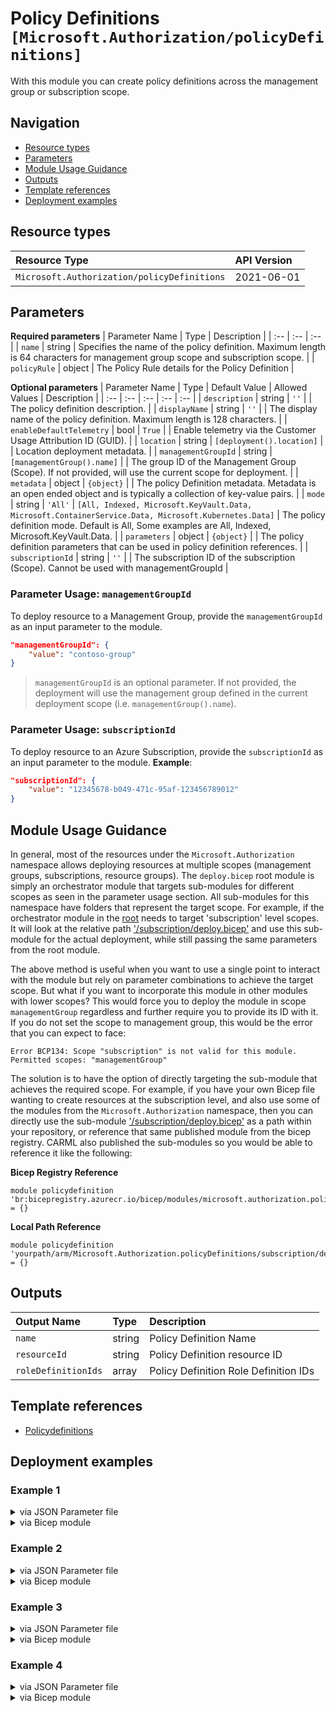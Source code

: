 # Policy Definitions `[Microsoft.Authorization/policyDefinitions]`

With this module you can create policy definitions across the management group or subscription scope.

## Navigation

- [Resource types](#Resource-types)
- [Parameters](#Parameters)
- [Module Usage Guidance](#Module-Usage-Guidance)
- [Outputs](#Outputs)
- [Template references](#Template-references)
- [Deployment examples](#Deployment-examples)

## Resource types

| Resource Type | API Version |
| :-- | :-- |
| `Microsoft.Authorization/policyDefinitions` | 2021-06-01 |

## Parameters

**Required parameters**
| Parameter Name | Type | Description |
| :-- | :-- | :-- |
| `name` | string | Specifies the name of the policy definition. Maximum length is 64 characters for management group scope and subscription scope. |
| `policyRule` | object | The Policy Rule details for the Policy Definition |

**Optional parameters**
| Parameter Name | Type | Default Value | Allowed Values | Description |
| :-- | :-- | :-- | :-- | :-- |
| `description` | string | `''` |  | The policy definition description. |
| `displayName` | string | `''` |  | The display name of the policy definition. Maximum length is 128 characters. |
| `enableDefaultTelemetry` | bool | `True` |  | Enable telemetry via the Customer Usage Attribution ID (GUID). |
| `location` | string | `[deployment().location]` |  | Location deployment metadata. |
| `managementGroupId` | string | `[managementGroup().name]` |  | The group ID of the Management Group (Scope). If not provided, will use the current scope for deployment. |
| `metadata` | object | `{object}` |  | The policy Definition metadata. Metadata is an open ended object and is typically a collection of key-value pairs. |
| `mode` | string | `'All'` | `[All, Indexed, Microsoft.KeyVault.Data, Microsoft.ContainerService.Data, Microsoft.Kubernetes.Data]` | The policy definition mode. Default is All, Some examples are All, Indexed, Microsoft.KeyVault.Data. |
| `parameters` | object | `{object}` |  | The policy definition parameters that can be used in policy definition references. |
| `subscriptionId` | string | `''` |  | The subscription ID of the subscription (Scope). Cannot be used with managementGroupId |


### Parameter Usage: `managementGroupId`

To deploy resource to a Management Group, provide the `managementGroupId` as an input parameter to the module.

```json
"managementGroupId": {
    "value": "contoso-group"
}
```

> `managementGroupId` is an optional parameter. If not provided, the deployment will use the management group defined in the current deployment scope (i.e. `managementGroup().name`).

### Parameter Usage: `subscriptionId`

To deploy resource to an Azure Subscription, provide the `subscriptionId` as an input parameter to the module. **Example**:

```json
"subscriptionId": {
    "value": "12345678-b049-471c-95af-123456789012"
}
```

## Module Usage Guidance

In general, most of the resources under the `Microsoft.Authorization` namespace allows deploying resources at multiple scopes (management groups, subscriptions, resource groups). The `deploy.bicep` root module is simply an orchestrator module that targets sub-modules for different scopes as seen in the parameter usage section. All sub-modules for this namespace have folders that represent the target scope. For example, if the orchestrator module in the [root](deploy.bicep) needs to target 'subscription' level scopes. It will look at the relative path ['/subscription/deploy.bicep'](./subscription/deploy.bicep) and use this sub-module for the actual deployment, while still passing the same parameters from the root module.

The above method is useful when you want to use a single point to interact with the module but rely on parameter combinations to achieve the target scope. But what if you want to incorporate this module in other modules with lower scopes? This would force you to deploy the module in scope `managementGroup` regardless and further require you to provide its ID with it. If you do not set the scope to management group, this would be the error that you can expect to face:

```bicep
Error BCP134: Scope "subscription" is not valid for this module. Permitted scopes: "managementGroup"
```

The solution is to have the option of directly targeting the sub-module that achieves the required scope. For example, if you have your own Bicep file wanting to create resources at the subscription level, and also use some of the modules from the `Microsoft.Authorization` namespace, then you can directly use the sub-module ['/subscription/deploy.bicep'](./subscription/deploy.bicep) as a path within your repository, or reference that same published module from the bicep registry. CARML also published the sub-modules so you would be able to reference it like the following:

**Bicep Registry Reference**
```bicep
module policydefinition 'br:bicepregistry.azurecr.io/bicep/modules/microsoft.authorization.policydefinitions.subscription:version' = {}
```
**Local Path Reference**
```bicep
module policydefinition 'yourpath/arm/Microsoft.Authorization.policyDefinitions/subscription/deploy.bicep' = {}
```

## Outputs

| Output Name | Type | Description |
| :-- | :-- | :-- |
| `name` | string | Policy Definition Name |
| `resourceId` | string | Policy Definition resource ID |
| `roleDefinitionIds` | array | Policy Definition Role Definition IDs |

## Template references

- [Policydefinitions](https://docs.microsoft.com/en-us/azure/templates/Microsoft.Authorization/2021-06-01/policyDefinitions)

## Deployment examples

<h3>Example 1</h3>

<details>

<summary>via JSON Parameter file</summary>

```json
{
    "$schema": "https://schema.management.azure.com/schemas/2019-04-01/deploymentParameters.json#",
    "contentVersion": "1.0.0.0",
    "parameters": {
        "name": {
            "value": "<<namePrefix>>-mg-min-policyDef"
        },
        "policyRule": {
            "value": {
                "if": {
                    "allOf": [
                        {
                            "equals": "Microsoft.KeyVault/vaults",
                            "field": "type"
                        }
                    ]
                },
                "then": {
                    "effect": "[parameters('effect')]"
                }
            }
        },
        "parameters": {
            "value": {
                "effect": {
                    "allowedValues": [
                        "Audit"
                    ],
                    "defaultValue": "Audit",
                    "type": "String"
                }
            }
        }
    }
}

```

</details>

<details>

<summary>via Bicep module</summary>

```bicep
module policyDefinitions './Microsoft.Authorization/policyDefinitions/deploy.bicep' = {
  name: '${uniqueString(deployment().name)}-policyDefinitions'
  params: {
      parameters: {
        effect: {
          allowedValues: [
            'Audit'
          ]
          defaultValue: 'Audit'
          type: 'String'
        }
      }
      name: '<<namePrefix>>-mg-min-policyDef'
      policyRule: {
        then: {
          effect: '[parameters('effect')]'
        }
        if: {
          allOf: [
            {
              equals: 'Microsoft.KeyVault/vaults'
              field: 'type'
            }
          ]
        }
      }
  }
```

</details>

<h3>Example 2</h3>

<details>

<summary>via JSON Parameter file</summary>

```json
{
    "$schema": "https://schema.management.azure.com/schemas/2019-04-01/deploymentParameters.json#",
    "contentVersion": "1.0.0.0",
    "parameters": {
        "name": {
            "value": "<<namePrefix>>-mg-policyDef"
        },
        "displayName": {
            "value": "[DisplayName] This policy definition is deployed at the management group scope"
        },
        "description": {
            "value": "[Description] This policy definition is deployed at the management group scope"
        },
        "policyRule": {
            "value": {
                "if": {
                    "allOf": [
                        {
                            "field": "type",
                            "equals": "Microsoft.Resources/subscriptions"
                        },
                        {
                            "field": "[concat('tags[', parameters('tagName'), ']')]",
                            "exists": "false"
                        }
                    ]
                },
                "then": {
                    "effect": "modify",
                    "details": {
                        "roleDefinitionIds": [
                            "/providers/microsoft.authorization/roleDefinitions/4a9ae827-6dc8-4573-8ac7-8239d42aa03f"
                        ],
                        "operations": [
                            {
                                "operation": "add",
                                "field": "[concat('tags[', parameters('tagName'), ']')]",
                                "value": "[parameters('tagValue')]"
                            }
                        ]
                    }
                }
            }
        },
        "parameters": {
            "value": {
                "tagName": {
                    "type": "String",
                    "metadata": {
                        "displayName": "Tag Name",
                        "description": "Name of the tag, such as 'environment'"
                    }
                },
                "tagValue": {
                    "type": "String",
                    "metadata": {
                        "displayName": "Tag Value",
                        "description": "Value of the tag, such as 'production'"
                    }
                }
            }
        },
        "metadata": {
            "value": {
                "category": "Security"
            }
        },
        "managementGroupId": {
            "value": "<<managementGroupId>>"
        }
    }
}

```

</details>

<details>

<summary>via Bicep module</summary>

```bicep
module policyDefinitions './Microsoft.Authorization/policyDefinitions/deploy.bicep' = {
  name: '${uniqueString(deployment().name)}-policyDefinitions'
  params: {
      metadata: {
        category: 'Security'
      }
      policyRule: {
        then: {
          effect: 'modify'
          details: {
            operations: [
              {
                operation: 'add'
                value: '[parameters('tagValue')]'
                field: '[concat('tags[' parameters('tagName') ']')]'
              }
            ]
            roleDefinitionIds: [
              '/providers/microsoft.authorization/roleDefinitions/4a9ae827-6dc8-4573-8ac7-8239d42aa03f'
            ]
          }
        }
        if: {
          allOf: [
            {
              equals: 'Microsoft.Resources/subscriptions'
              field: 'type'
            }
            {
              exists: 'false'
              field: '[concat('tags[' parameters('tagName') ']')]'
            }
          ]
        }
      }
      description: '[Description] This policy definition is deployed at the management group scope'
      name: '<<namePrefix>>-mg-policyDef'
      displayName: '[DisplayName] This policy definition is deployed at the management group scope'
      managementGroupId: '<<managementGroupId>>'
      parameters: {
        tagValue: {
          type: 'String'
          metadata: {
            displayName: 'Tag Value'
            description: 'Value of the tag such as 'production''
          }
        }
        tagName: {
          type: 'String'
          metadata: {
            displayName: 'Tag Name'
            description: 'Name of the tag such as 'environment''
          }
        }
      }
  }
```

</details>

<h3>Example 3</h3>

<details>

<summary>via JSON Parameter file</summary>

```json
{
    "$schema": "https://schema.management.azure.com/schemas/2019-04-01/deploymentParameters.json#",
    "contentVersion": "1.0.0.0",
    "parameters": {
        "name": {
            "value": "<<namePrefix>>-sub-min-policyDef"
        },
        "policyRule": {
            "value": {
                "if": {
                    "allOf": [
                        {
                            "equals": "Microsoft.KeyVault/vaults",
                            "field": "type"
                        }
                    ]
                },
                "then": {
                    "effect": "[parameters('effect')]"
                }
            }
        },
        "parameters": {
            "value": {
                "effect": {
                    "allowedValues": [
                        "Audit"
                    ],
                    "defaultValue": "Audit",
                    "type": "String"
                }
            }
        },
        "subscriptionId": {
            "value": "<<subscriptionId>>"
        }
    }
}

```

</details>

<details>

<summary>via Bicep module</summary>

```bicep
module policyDefinitions './Microsoft.Authorization/policyDefinitions/deploy.bicep' = {
  name: '${uniqueString(deployment().name)}-policyDefinitions'
  params: {
      parameters: {
        effect: {
          allowedValues: [
            'Audit'
          ]
          defaultValue: 'Audit'
          type: 'String'
        }
      }
      subscriptionId: '<<subscriptionId>>'
      name: '<<namePrefix>>-sub-min-policyDef'
      policyRule: {
        then: {
          effect: '[parameters('effect')]'
        }
        if: {
          allOf: [
            {
              equals: 'Microsoft.KeyVault/vaults'
              field: 'type'
            }
          ]
        }
      }
  }
```

</details>

<h3>Example 4</h3>

<details>

<summary>via JSON Parameter file</summary>

```json
{
    "$schema": "https://schema.management.azure.com/schemas/2019-04-01/deploymentParameters.json#",
    "contentVersion": "1.0.0.0",
    "parameters": {
        "name": {
            "value": "<<namePrefix>>-sub-policyDef"
        },
        "displayName": {
            "value": "[DisplayName] This policy definition is deployed at subscription scope"
        },
        "description": {
            "value": "[Description] This policy definition is deployed at subscription scope"
        },
        "policyRule": {
            "value": {
                "if": {
                    "allOf": [
                        {
                            "field": "type",
                            "equals": "Microsoft.Resources/subscriptions"
                        },
                        {
                            "field": "[concat('tags[', parameters('tagName'), ']')]",
                            "exists": "false"
                        }
                    ]
                },
                "then": {
                    "effect": "modify",
                    "details": {
                        "roleDefinitionIds": [
                            "/providers/microsoft.authorization/roleDefinitions/4a9ae827-6dc8-4573-8ac7-8239d42aa03f"
                        ],
                        "operations": [
                            {
                                "operation": "add",
                                "field": "[concat('tags[', parameters('tagName'), ']')]",
                                "value": "[parameters('tagValue')]"
                            }
                        ]
                    }
                }
            }
        },
        "parameters": {
            "value": {
                "tagName": {
                    "type": "String",
                    "metadata": {
                        "displayName": "Tag Name",
                        "description": "Name of the tag, such as 'environment'"
                    }
                },
                "tagValue": {
                    "type": "String",
                    "metadata": {
                        "displayName": "Tag Value",
                        "description": "Value of the tag, such as 'production'"
                    }
                }
            }
        },
        "metadata": {
            "value": {
                "category": "Security"
            }
        },
        "subscriptionId": {
            "value": "<<subscriptionId>>"
        }
    }
}

```

</details>

<details>

<summary>via Bicep module</summary>

```bicep
module policyDefinitions './Microsoft.Authorization/policyDefinitions/deploy.bicep' = {
  name: '${uniqueString(deployment().name)}-policyDefinitions'
  params: {
      metadata: {
        category: 'Security'
      }
      policyRule: {
        then: {
          effect: 'modify'
          details: {
            operations: [
              {
                operation: 'add'
                value: '[parameters('tagValue')]'
                field: '[concat('tags[' parameters('tagName') ']')]'
              }
            ]
            roleDefinitionIds: [
              '/providers/microsoft.authorization/roleDefinitions/4a9ae827-6dc8-4573-8ac7-8239d42aa03f'
            ]
          }
        }
        if: {
          allOf: [
            {
              equals: 'Microsoft.Resources/subscriptions'
              field: 'type'
            }
            {
              exists: 'false'
              field: '[concat('tags[' parameters('tagName') ']')]'
            }
          ]
        }
      }
      subscriptionId: '<<subscriptionId>>'
      description: '[Description] This policy definition is deployed at subscription scope'
      name: '<<namePrefix>>-sub-policyDef'
      displayName: '[DisplayName] This policy definition is deployed at subscription scope'
      parameters: {
        tagValue: {
          type: 'String'
          metadata: {
            displayName: 'Tag Value'
            description: 'Value of the tag such as 'production''
          }
        }
        tagName: {
          type: 'String'
          metadata: {
            displayName: 'Tag Name'
            description: 'Name of the tag such as 'environment''
          }
        }
      }
  }
```

</details>
